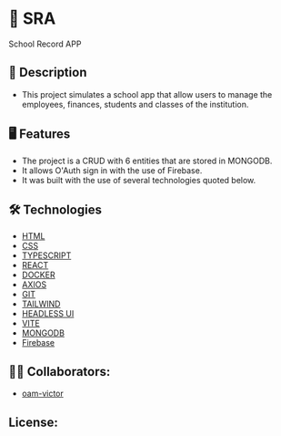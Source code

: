 # 📖 SRA
School Record APP


## 📘 Description
* This project simulates a school app that allow users to manage the employees, finances, students and classes of the institution.

## 🖥️ Features
* The project is a CRUD with 6 entities that are stored in MONGODB.
* It allows O'Auth sign in with the use of Firebase.
* It was built with the use of several technologies quoted below.

## 🛠️ Technologies
* [HTML](https://www.w3schools.com/html/html_basic.asp)
* [CSS](https://developer.mozilla.org/pt-BR/docs/Web/CSS)
* [TYPESCRIPT](https://developer.mozilla.org/pt-BR/docs/Web/JavaScript)
* [REACT](https://pt-br.reactjs.org/)
* [DOCKER](https://www.docker.com/)
* [AXIOS](https://axios-http.com/)
* [GIT](https://git-scm.com/)
* [TAILWIND](https://tailwindui.com/components)
* [HEADLESS UI](https://headlessui.com/react/transition)
* [VITE](https://vitejs.dev/)
* [MONGODB](https://account.mongodb.com/account/login?signedOut=true&n=https%3A%2F%2Fcloud.mongodb.com%2Fv2%2F6451b11b61aefb5459f1c61d#/clusters)
* [Firebase](https://account.mongodb.com/account/login?signedOut=true&n=https%3A%2F%2Fcloud.mongodb.com%2Fv2%2F6451b11b61aefb5459f1c61d#/clusters)

## 👨‍💻 Collaborators:
- [oam-victor](https://github.com/oam-victor)

## License:


